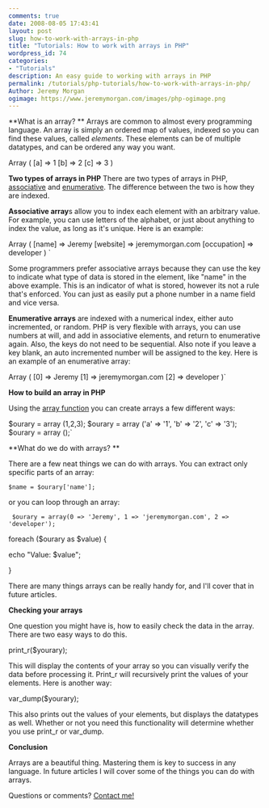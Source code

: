 ```yaml
---
comments: true
date: 2008-08-05 17:43:41
layout: post
slug: how-to-work-with-arrays-in-php
title: "Tutorials: How to work with arrays in PHP"
wordpress_id: 74
categories:
- "Tutorials"
description: An easy guide to working with arrays in PHP
permalink: /tutorials/php-tutorials/how-to-work-with-arrays-in-php/
Author: Jeremy Morgan
ogimage: https://www.jeremymorgan.com/images/php-ogimage.png
---
```


**What is an array? **
Arrays are common to almost every programming language. An array is simply an ordered map of values, indexed so you can find these values, called _elements_. These elements can be of multiple datatypes, and can be ordered any way you want.

Array
(
[a] => 1
[b] => 2
[c] => 3
)

**Two types of arrays in PHP**
There are two types of arrays in PHP, [associative](http://en.wikipedia.org/wiki/Associative_array) and [enumerative](http://en.wikipedia.org/wiki/Enumerative). The difference between the two is how they are indexed.

**Associative array**s allow you to index each element with an arbitrary value. For example, you can use letters of the alphabet, or just about anything to index the value, as long as it's unique. Here is an example:

Array
(
[name] => Jeremy
[website] => jeremymorgan.com
[occupation] => developer
)
`

Some programmers prefer associative arrays because they can use the key to indicate what type of data is stored in the element, like "name" in the above example. This is an indicator of what is stored, however its not a rule that's enforced. You can just as easily put a phone number in a name field and vice versa.

**Enumerative arrays** are indexed with a numerical index, either auto incremented, or random. PHP is very flexible with arrays, you can use numbers at will, and add in associative elements, and return to enumerative again. Also, the keys do not need to be sequential. Also note if you leave a key blank, an auto incremented number will be assigned to the key. Here is an example of an enumerative array:

Array
(
[0] => Jeremy
[1] => jeremymorgan.com
[2] => developer
)`

**How to build an array in PHP**

Using the [array function](http://www.php.net/array) you can create arrays a few different ways:

$ourary = array (1,2,3);
$ourary = array ('a' => '1', 'b' => '2', 'c' => '3');
$ourary = array ();`

**What do we do with arrays? **

There are a few neat things we can do with arrays. You can extract only specific parts of an array:

`
$name = $ourary['name'];
`

or you can loop through an array:

`
$ourary = array(0 => 'Jeremy', 1 => 'jeremymorgan.com', 2 => 'developer');`

foreach ($ourary as $value) {

echo "Value: $value";

}



There are many things arrays can be really handy for, and I'll cover that in future articles.

**Checking your arrays**

One question you might have is, how to easily check the data in the array. There are two easy ways to do this.



print_r($yourary);



This will display the contents of your array so you can visually verify the data before processing it. Print_r will recursively print the values of your elements. Here is another way:



var_dump($yourary);



This also prints out the values of your elements, but displays the datatypes as well. Whether or not you need this functionality will determine whether you use print_r or var_dump.

**Conclusion**

Arrays are a beautiful thing. Mastering them is key to success in any language. In future articles I will cover some of the things you can do with arrays.

Questions or comments? [Contact me! ](http://www.jeremymorgan.com/contact/)

